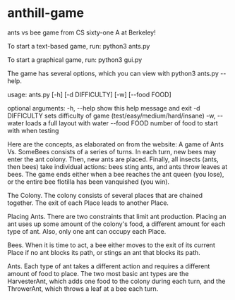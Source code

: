 # anthill-game
ants vs bee game from CS sixty-one A at Berkeley!

To start a text-based game, run:
python3 ants.py

To start a graphical game, run:
python3 gui.py

The game has several options, which you can view with python3 ants.py --help.

usage: ants.py [-h] [-d DIFFICULTY] [-w] [--food FOOD]

optional arguments:
  -h, --help     show this help message and exit
  -d DIFFICULTY  sets difficulty of game (test/easy/medium/hard/insane)
  -w, --water    loads a full layout with water
  --food FOOD    number of food to start with when testing




Here are the concepts, as elaborated on from the website:
A game of Ants Vs. SomeBees consists of a series of turns. In each turn, new bees may enter the ant colony. Then, new ants are placed. Finally, all insects (ants, then bees) take individual actions: bees sting ants, and ants throw leaves at bees. The game ends either when a bee reaches the ant queen (you lose), or the entire bee flotilla has been vanquished (you win).

The Colony. The colony consists of several places that are chained together. The exit of each Place leads to another Place.

Placing Ants. There are two constraints that limit ant production. Placing an ant uses up some amount of the colony's food, a different amount for each type of ant. Also, only one ant can occupy each Place.

Bees. When it is time to act, a bee either moves to the exit of its current Place if no ant blocks its path, or stings an ant that blocks its path.

Ants. Each type of ant takes a different action and requires a different amount of food to place. The two most basic ant types are the HarvesterAnt, which adds one food to the colony during each turn, and the ThrowerAnt, which throws a leaf at a bee each turn.

